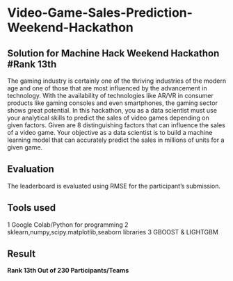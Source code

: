 # Video-Game-Sales-Prediction-Weekend-Hackathon


## Solution for Machine Hack Weekend Hackathon #Rank 13th


The gaming industry is certainly one of the thriving industries of the modern age and one of those that are most influenced by the advancement in technology. With the availability of technologies like AR/VR in consumer products like gaming consoles and even smartphones, the gaming sector shows great potential. In this hackathon, you as a data scientist must use your analytical skills to predict the sales of video games depending on given factors. Given are 8 distinguishing factors that can influence the sales of a video game. Your objective as a data scientist is to build a machine learning model that can accurately predict the sales in millions of units for a given game.

## Evaluation
The leaderboard is evaluated using RMSE for the participant’s submission.

## Tools used
1 Google Colab/Python for programming
2 sklearn,numpy,scipy.matplotlib,seaborn libraries 
3 GBOOST & LIGHTGBM


## Result

**Rank 13th Out of 230 Participants/Teams**
 
